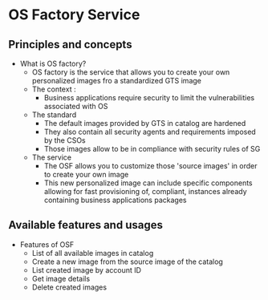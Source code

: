 # OS Factory Service

## Principles and concepts

* What is OS factory?
    * OS factory is the service that allows you to create your own personalized images fro a standardized GTS image
    * The context :
        * Business applications require security to limit the vulnerabilities associated with OS
    * The standard
        * The default images provided by GTS in catalog are hardened
        * They also contain all security agents and requirements imposed by the CSOs
        * Those images allow to be in compliance with security rules of SG
    * The service
        * The OSF allows you to customize those 'source images' in order to create your own image
        * This new personalized image can include specific components allowing for fast provisioning of, compliant, instances already containing business applications packages

## Available features and usages

* Features of OSF
    * List of all available images in catalog
    * Create a new image from the source image of the catalog
    * List created image by account ID
    * Get image details
    * Delete created images
